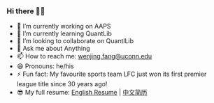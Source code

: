 ### Hi there 👋🤳

- 🔭 I’m currently working on AAPS
- 🌱 I’m currently learning QuantLib
- 👯 I’m looking to collaborate on QuantlLib
- 💬 Ask me about Anything
- 📫 How to reach me: wenjing.fang@uconn.edu
- 😄 Pronouns: he/his
- ⚡ Fun fact: My favourite sports team LFC just won its first premier league title since 30 years ago!
- 😎 My full resume: [English Resume](https://cellsummer.github.io/markdown-cv)  | [中文简历](https://cellsummer.github.io/markdown-cv-cn)
